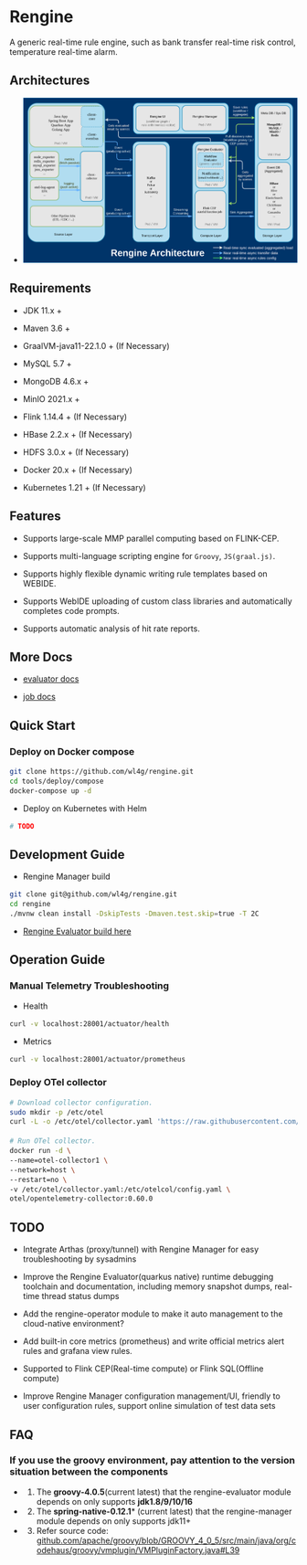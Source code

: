 # Rengine

A generic real-time rule engine, such as bank transfer real-time risk control, temperature real-time alarm.

## Architectures

- ![Global](docs/shots/rengine_architecture.png)

## Requirements

- JDK 11.x +

- Maven 3.6 +

- GraalVM-java11-22.1.0 + (If Necessary)

- MySQL 5.7 +

- MongoDB 4.6.x +

- MinIO 2021.x +

- Flink 1.14.4 + (If Necessary)

- HBase 2.2.x + (If Necessary)

- HDFS 3.0.x + (If Necessary)

- Docker 20.x + (If Necessary)

- Kubernetes 1.21 + (If Necessary)

## Features

- Supports large-scale MMP parallel computing based on FLINK-CEP.

- Supports multi-language scripting engine for `Groovy`, `JS(graal.js)`.

- Supports highly flexible dynamic writing rule templates based on WEBIDE.

- Supports WebIDE uploading of custom class libraries and automatically completes code prompts.

- Supports automatic analysis of hit rate reports.

## More Docs

- [evaluator docs](docs/en/EVALUATOR.md)

- [job docs](docs/en/JOB.md)

## Quick Start

### Deploy on Docker compose

```bash
git clone https://github.com/wl4g/rengine.git
cd tools/deploy/compose
docker-compose up -d
```

- Deploy on Kubernetes with Helm

```bash
# TODO
```

## Development Guide

- Rengine Manager build

```bash
git clone git@github.com/wl4g/rengine.git
cd rengine
./mvnw clean install -DskipTests -Dmaven.test.skip=true -T 2C
```

- [Rengine Evaluator build here](evaluator/README.md)

## Operation Guide

### Manual Telemetry Troubleshooting

- Health

```bash
curl -v localhost:28001/actuator/health
```

- Metrics

```bash
curl -v localhost:28001/actuator/prometheus
```

### Deploy OTel collector

```bash
# Download collector configuration.
sudo mkdir -p /etc/otel
curl -L -o /etc/otel/collector.yaml 'https://raw.githubusercontent.com/wl4g/rengine/master/tools/operation/otel/collector.yaml'

# Run OTel collector.
docker run -d \
--name=otel-collector1 \
--network=host \
--restart=no \
-v /etc/otel/collector.yaml:/etc/otelcol/config.yaml \
otel/opentelemetry-collector:0.60.0
```

## TODO

- Integrate Arthas (proxy/tunnel) with Rengine Manager for easy troubleshooting by sysadmins

- Improve the Rengine Evaluator(quarkus native) runtime debugging toolchain and documentation, including memory snapshot dumps, real-time thread status dumps

- Add the rengine-operator module to make it auto management to the cloud-native environment?

- Add built-in core metrics (prometheus) and write official metrics alert rules and grafana view rules.

- Supported to Flink CEP(Real-time compute) or Flink SQL(Offline compute)

- Improve Rengine Manager configuration management/UI, friendly to user configuration rules, support online simulation of test data sets

## FAQ

### If you use the groovy environment, pay attention to the version situation between the components
  - 1. The **groovy-4.0.5**(current latest) that the rengine-evaluator module depends on only supports **jdk1.8/9/10/16**
  - 2. The **spring-native-0.12.1*** (current latest) that the rengine-manager module depends on only supports jdk11+
  - 3. Refer source code: [github.com/apache/groovy/blob/GROOVY_4_0_5/src/main/java/org/codehaus/groovy/vmplugin/VMPluginFactory.java#L39](https://github.com/apache/groovy/blob/GROOVY_4_0_5/src/main/java/org/codehaus/groovy/vmplugin/VMPluginFactory.java#L39)

